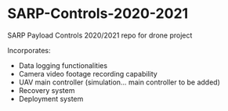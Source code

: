 # SARP-Controls-2020-2021
SARP Payload Controls 2020/2021 repo for drone project

Incorporates:
- Data logging functionalities
- Camera video footage recording capability
- UAV main controller (simulation... main controller to be added)
- Recovery system
- Deployment system
